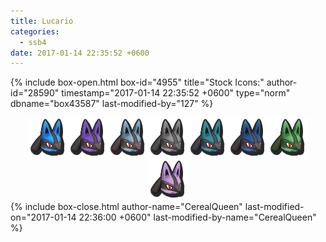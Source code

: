 ```yaml
---
title: Lucario
categories:
  - ssb4
date: 2017-01-14 22:35:52 +0600
---
```

{% include box-open.html box-id="4955" title="Stock Icons:" author-id="28590" timestamp="2017-01-14 22:35:52 +0600" type="norm" dbname="box43587" last-modified-by="127" %}
<center><img src="Stock_1.png" /><img src="Stock_2.png" /><img src="Stock_3.png" /><img src="Stock_4.png" /><img src="Stock_5.png" /><img src="Stock_6.png" /><img src="Stock_7.png" /><img src="Stock_8.png" /></center>
{% include box-close.html author-name="CerealQueen" last-modified-on="2017-01-14 22:36:00 +0600" last-modified-by-name="CerealQueen" %}

